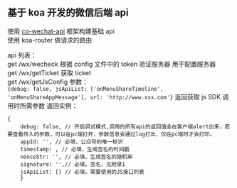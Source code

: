## 基于 koa 开发的微信后端 api
使用 [co-wechat-api](https://github.com/node-webot/co-wechat-api) 框架构建基础 api<br>
使用 koa-router 做请求的路由<br>

api 列表：<br>
get /wx/wecheck  根据 config 文件中的 token 验证服务器 用于配置服务器<br>
get /wx/getTicket  获取 ticket<br>
get /wx/getJsConfig  参数：<br>
`{debug: false, jsApiList: ['onMenuShareTimeline', 'onMenuShareAppMessage'], url: 'http://www.xxx.com'}`
返回获取 js SDK 调用时所需参数 返回实例：<br>
```
{
    debug: false, // 开启调试模式,调用的所有api的返回值会在客户端alert出来，若要查看传入的参数，可以在pc端打开，参数信息会通过log打出，仅在pc端时才会打印。
    appId: '', // 必填，公众号的唯一标识
    timestamp: , // 必填，生成签名的时间戳
    nonceStr: '', // 必填，生成签名的随机串
    signature: '',// 必填，签名，见附录1
    jsApiList: [] // 必填，需要使用的JS接口列表
    }
```
